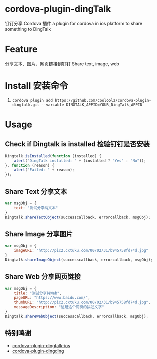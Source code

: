 # cordova-plugin-dingTalk

钉钉分享 Cordova 插件
a plugin for cordova in ios platform to share something to DingTalk

# Feature

分享文本、图片、网页链接到钉钉
Share text, image, web

# Install 安装命令

1. `cordova plugin add https://github.com/cooloolz/cordova-plugin-dingtalk.git --variable DINGTALK_APPID=YOUR_DingTalk_APPID`

# Usage

## Check if Dingtalk is installed 检验钉钉是否安装

```Javascript
Dingtalk.isInstalled(function (installed) {
    alert("DingTalk installed: " + (installed ? "Yes" : "No"));
}, function (reason) {
    alert("Failed: " + reason);
});
```

## Share Text 分享文本

```Javascript
var msgObj = {
    text: "测试分享纯文本"
}
Dingtalk.shareTextObject(successcallback, errorcallback, msgObj);
```

## Share Image 分享图片

```Javascript
var msgObj = {
    imageURL: "http://pic2.cxtuku.com/00/02/31/b945758fd74d.jpg"
}
Dingtalk.shareImageObject(successcallback, errorcallback, msgObj);
```

## Share Web 分享网页链接

```Javascript
var msgObj = {
    title: "测试分享纯Web",
    pageURL: "https://www.baidu.com/",
    thumbURL: "http://pic2.cxtuku.com/00/02/31/b945758fd74d.jpg",
    messageDescription: "这是这个网页的描述文字"
}
Dingtalk.shareWebObject(successcallback, errorcallback, msgObj);
```

## 特别鸣谢

-   [cordova-plugin-dingtalk-ios](https://github.com/wayshon/cordova-plugin-dingtalk-ios.git)
-   [cordova-plugin-dingding](https://github.com/songshaoping/cordova-plugin-dingding.git)
